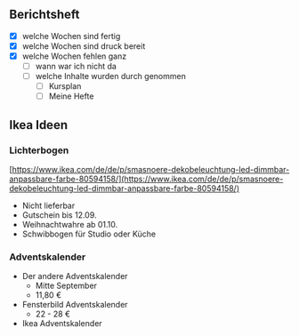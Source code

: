 ## Berichtsheft
- [x] welche Wochen sind fertig
- [x] welche Wochen sind druck bereit
- [x] welche Wochen fehlen ganz
	- [ ] wann war ich nicht da
	- [ ] welche Inhalte wurden durch genommen
		- [ ] Kursplan
		- [ ] Meine Hefte
## Ikea Ideen

### Lichterbogen
[https://www.ikea.com/de/de/p/smasnoere-dekobeleuchtung-led-dimmbar-anpassbare-farbe-80594158/](https://www.ikea.com/de/de/p/smasnoere-dekobeleuchtung-led-dimmbar-anpassbare-farbe-80594158/)
- Nicht lieferbar
- Gutschein bis 12.09.
- Weihnachtwahre ab 01.10.
- Schwibbogen für Studio oder Küche

  

### Adventskalender

- Der andere Adventskalender
	- Mitte September
	- 11,80 €
- Fensterbild Adventskalender
	- 22 - 28 €
- Ikea Adventskalender